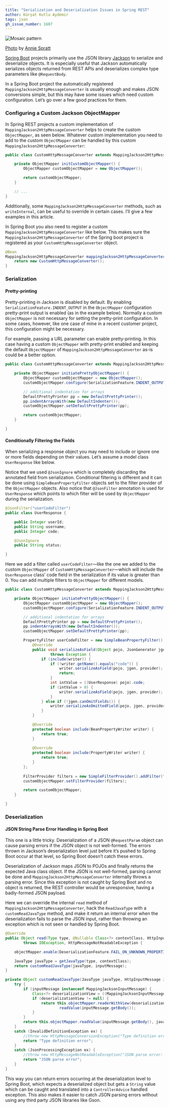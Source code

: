 ```yaml
---
title: "Serialization and Deserialization Issues in Spring REST"
author: Kürşat Kutlu Aydemir
tags: json
gh_issue_number: 1607
---
```

![Mosaic pattern](/blog/2020/03/17/serialization-issues-spring-rest/image-0.jpg)

[Photo](https://unsplash.com/photos/hCzHhu1v0fA) by [Annie Spratt](https://unsplash.com/@anniespratt)

[Spring Boot](https://spring.io/projects/spring-boot) projects primarily use the JSON library [Jackson](https://github.com/FasterXML/jackson) to serialize and deserialize objects. It is especially useful that Jackson automatically serializes objects returned from REST APIs and deserializes complex type parameters like `@RequestBody`.

In a Spring Boot project the automatically registered `MappingJackson2HttpMessageConverter` is usually enough and makes JSON conversions simple, but this may have some issues which need custom configuration. Let’s go over a few good practices for them.

### Configuring a Custom Jackson ObjectMapper

In Spring REST projects a custom implementation of `MappingJackson2HttpMessageConverter` helps to create the custom `ObjectMapper`, as seen below. Whatever custom implementation you need to add to the custom `ObjectMapper` can be handled by this custom `MappingJackson2HttpMessageConverter`:

```java
public class CustomHttpMessageConverter extends MappingJackson2HttpMessageConverter {

    private ObjectMapper initCustomObjectMapper() {
        ObjectMapper customObjectMapper = new ObjectMapper();

        return customObjectMapper;
    }

    // ...
}
```

Additionally, some `MappingJackson2HttpMessageConverter` methods, such as `writeInternal`, can be useful to override in certain cases. I’ll give a few examples in this article.

In Spring Boot you also need to register a custom `MappingJackson2HttpMessageConverter` like below. This makes sure the `MappingJackson2HttpMessageConverter` of the Spring boot project is registered as your `CustomHttpMessageConverter` object.

```java
@Bean
MappingJackson2HttpMessageConverter mappingJackson2HttpMessageConverter() {
    return new CustomHttpMessageConverter();
}
```

### Serialization

#### Pretty-printing

Pretty-printing in Jackson is disabled by default. By enabling `SerializationFeature.INDENT_OUTPUT` in the `ObjectMapper` configuration pretty-print output is enabled (as in the example below). Normally a custom `ObjectMapper` is not necessary for setting the pretty-print configuration. In some cases, however, like one case of mine in a recent customer project, this configuration might be necessary.

For example, passing a URL parameter can enable pretty-printing. In this case having a custom `ObjectMapper` with pretty-print enabled and keeping the default `ObjectMapper` of `MappingJackson2HttpMessageConverter` as-is could be a better option.

```java
public class CustomHttpMessageConverter extends MappingJackson2HttpMessageConverter {

    private ObjectMapper initiatePrettyObjectMapper() {
        ObjectMapper customObjectMapper = new ObjectMapper();
        customObjectMapper.configure(SerializationFeature.INDENT_OUTPUT, true);

        // additional indentation for arrays
        DefaultPrettyPrinter pp = new DefaultPrettyPrinter();
        pp.indentArraysWith(new DefaultIndenter());
        customObjectMapper.setDefaultPrettyPrinter(pp);

        return customObjectMapper;
    }

}
```

#### Conditionally Filtering the Fields

When serializing a response object you may need to include or ignore one or more fields depending on their values. Let’s assume a model class `UserResponse` like below.

Notice that we used `@JsonIgnore` which is completely discarding the annotated field from serialization. Conditional filtering is different and it can be done using `SimpleBeanPropertyFilter` objects set to the filter provider of the `ObjectMapper` objects. Also notice that `@JsonFilter` annotation is used for `UserResponse` which points to which filter will be used by `ObjectMapper` during the serialization.

```java
@JsonFilter("userCodeFilter")
public class UserResponse {

    public Integer userId;
    public String username;
    public Integer code;

    @JsonIgnore
    public String status;

}
```

Here we add a filter called `userCodeFilter`—like the one we added to the custom `ObjectMapper` of `CustomHttpMessageConverter`—which will include the `UserResponse` class’ code field in the serialization if its value is greater than 0. You can add multiple filters to `ObjectMapper` for different models.

```java
public class CustomHttpMessageConverter extends MappingJackson2HttpMessageConverter {

    private ObjectMapper initiatePrettyObjectMapper() {
        ObjectMapper customObjectMapper = new ObjectMapper();
        customObjectMapper.configure(SerializationFeature.INDENT_OUTPUT, true);

        // additional indentation for arrays
        DefaultPrettyPrinter pp = new DefaultPrettyPrinter();
        pp.indentArraysWith(new DefaultIndenter());
        customObjectMapper.setDefaultPrettyPrinter(pp);

		PropertyFilter userCodeFilter = new SimpleBeanPropertyFilter() {
			@Override
			public void serializeAsField(Object pojo, JsonGenerator jgen, SerializerProvider provider, PropertyWriter writer)
					throws Exception {
				if (include(writer)) {
					if (!writer.getName().equals("code")) {
						writer.serializeAsField(pojo, jgen, provider);
			            return;
			        }
					int intValue = ((UserResponse) pojo).code;
					if (intValue > 0) {
						writer.serializeAsField(pojo, jgen, provider);
			        }
				} else if (!jgen.canOmitFields()) {
					writer.serializeAsOmittedField(pojo, jgen, provider);
				}
			}

			@Override
			protected boolean include(BeanPropertyWriter writer) {
				return true;
			}
			
			@Override
			protected boolean include(PropertyWriter writer) {
				return true;
			}
		};
		
		FilterProvider filters = new SimpleFilterProvider().addFilter("userCodeFilter", userCodeFilter);
		customObjectMapper.setFilterProvider(filters);

        return customObjectMapper;
    }

}
```

### Deserialization

#### JSON String Parse Error Handling in Spring Boot

This one is a little tricky. Deserialization of a JSON `@RequestParam` object can cause parsing errors if the JSON object is not well-formed. The errors thrown in Jackson’s deserialization level just before it’s pushed to Spring Boot occur at that level, so Spring Boot doesn’t catch these errors.

Deserialization of Jackson maps JSON to POJOs and finally returns the expected Java class object. If the JSON is not well-formed, parsing cannot be done and `MappingJackson2HttpMessageConverter` internally throws a parsing error. Since this exception is not caught by Spring Boot and no object is returned, the REST controller would be unresponsive, having a badly-formed JSON payload.

Here we can override the internal `read` method of `MappingJackson2HttpMessageConverter`, hack the `ReadJavaType` with a `customReadJavaType` method, and make it return an internal error when the deserialization fails to parse the JSON input, rather than throwing an exception which is not seen or handled by Spring Boot.

```java
@Override
public Object read(Type type, @Nullable Class<?> contextClass, HttpInputMessage inputMessage)
		throws IOException, HttpMessageNotReadableException {

	objectMapper.enable(DeserializationFeature.FAIL_ON_UNKNOWN_PROPERTIES);

	JavaType javaType = getJavaType(type, contextClass);
	return customReadJavaType(javaType, inputMessage);
}

private Object customReadJavaType(JavaType javaType, HttpInputMessage inputMessage) throws IOException {
	try {
		if (inputMessage instanceof MappingJacksonInputMessage) {
			Class<?> deserializationView = ((MappingJacksonInputMessage) inputMessage).getDeserializationView();
			if (deserializationView != null) {
				return this.objectMapper.readerWithView(deserializationView).forType(javaType).
						readValue(inputMessage.getBody());
			}
		}
		return this.objectMapper.readValue(inputMessage.getBody(), javaType);
	}
	catch (InvalidDefinitionException ex) {
		//throw new HttpMessageConversionException("Type definition error: " + ex.getType(), ex);
		return "Type definition error";
	}
	catch (JsonProcessingException ex) {
		//throw new HttpMessageNotReadableException("JSON parse error: " + ex.getOriginalMessage(), ex, inputMessage);
		return "JSON parse error";
	}
}
```

This way you can return errors occurring at the deserialization level to Spring Boot, which expects a deserialized object but gets a `String` value which can be caught and translated into a `ControllerAdvice` handled exception. This also makes it easier to catch JSON parsing errors without using any third party JSON libraries like Gson.
